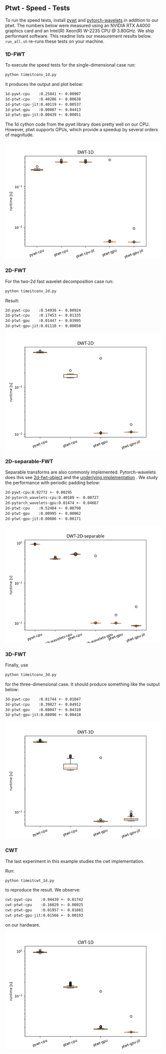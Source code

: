 ## Ptwt - Speed - Tests

To run the speed tests, install [pywt](https://pywavelets.readthedocs.io/en/latest/install.html) and [pytorch-wavelets](https://github.com/fbcotter/pytorch_wavelets) in addition to our ptwt.
The numbers below were measured using an NVIDIA RTX A4000 graphics card and an Intel(R) Xeon(R) W-2235 CPU @ 3.80GHz. We ship performant software. This readme lists our measurement results below. `run_all.sh` re-runs these tests on your machine.

### 1D-FWT

To execute the speed tests for the single-dimensional case run:
```bash
python timeitconv_1d.py
```
it produces the output and plot below:

```bash
1d-pywt-cpu    :0.25841 +- 0.00907
1d-ptwt-cpu    :0.40286 +- 0.00638
1d-ptwt-cpu-jit:0.40119 +- 0.00537
1d-ptwt-gpu    :0.00887 +- 0.04413
1d-ptwt-gpu-jit:0.00439 +- 0.00051

```

The 1d cython code from the pywt library does pretty well on our CPU. However, ptwt supports GPUs, which provide a speedup by several orders of magnitude.

![1d-speed](figs/timeitconv1d.png)

### 2D-FWT

For the two-2d fast wavelet decomposition case run:
```bash
python timeitconv_2d.py
```
Result:
```bash
2d-pywt-cpu    :0.54936 +- 0.00924
2d-ptwt-cpu    :0.17453 +- 0.01335
2d-ptwt-gpu    :0.01447 +- 0.03995
2d-ptwt-gpu-jit:0.01110 +- 0.00050
```

![2d-speed](figs/timeitconv2d.png)

### 2D-separable-FWT 

Separable transforms are also commonly implemented. Pytorch-wavelets does this see [2d-fwt-object](https://github.com/fbcotter/pytorch_wavelets/blob/9a0c507f04f43c5397e384bb6be8340169b2fd9a/pytorch_wavelets/dwt/transform2d.py#L70) and the [underlying implementation](https://github.com/fbcotter/pytorch_wavelets/blob/9a0c507f04f43c5397e384bb6be8340169b2fd9a/pytorch_wavelets/dwt/lowlevel.py#L312) . We study the performance with periodic padding below:

```bash
2d-pywt-cpu:0.92772 +- 0.00295
2d-pytorch_wavelets-cpu:0.40189 +- 0.00727
2d-pytorch_wavelets-gpu:0.01474 +- 0.04667
2d-ptwt-cpu    :0.52484 +- 0.00790
2d-ptwt-gpu    :0.00995 +- 0.00062
2d-ptwt-gpu-jit:0.00886 +- 0.00171
```


![2d-speed-sep](figs/timeitconv2d_sep.png)


### 3D-FWT

Finally, use

```bash
python timeitconv_3d.py
```
for the three-dimensional case. It should produce something like the output below:

```bash
3d-pywt-cpu    :0.81744 +- 0.01047
3d-ptwt-cpu    :0.39827 +- 0.04912
3d-ptwt-gpu    :0.08047 +- 0.04310
3d-ptwt-gpu-jit:0.08096 +- 0.00410
```

![3d-speed](figs/timeitconv3d.png)


### CWT

The last experiment in this example studies the cwt implementation.

Run:

```bash
python timeitcwt_1d.py
```
to reproduce the result. We observe:

```bash
cwt-pywt-cpu    :0.94439 +- 0.01742
cwt-ptwt-cpu    :0.16029 +- 0.00925
cwt-ptwt-gpu    :0.01957 +- 0.01081
cwt-ptwt-gpu-jit:0.01566 +- 0.00193
```
on our hardware.

![3d-speed](figs/timeitcwt.png)
